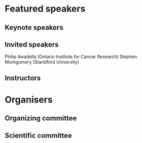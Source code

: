 # Featured speakers

## Keynote speakers


## Invited speakers

Philip Awadalla (Ontario Institute for Cancer Research)
Stephen Montgomery (Standford University)

## Instructors


# Organisers


## Organizing committee


## Scientific committee
